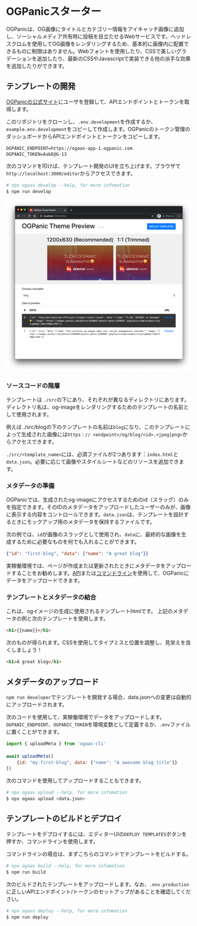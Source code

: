# OGPanicスターター

OGPanicは、OG画像にタイトルとカテゴリー情報をアイキャッチ画像に追加し、ソーシャルメディア共有時に投稿を目立たせるWebサービスです。ヘッドレスクロムを使用してOG画像をレンダリングするため、基本的に画像内に配置できるものに制限はありません。Webフォントを使用したり、CSSで美しいグラデーションを追加したり、最新のCSSやJavascriptで実装できる他の派手な効果を追加したりができます。

## テンプレートの開発

[OGPanicの公式サイト](https://ogpanic.com)にユーザを登録して、APIエンドポイントとトークンを取得します。


このリポジトリをクローンし、`.env.development`を作成するか、`example.env.development`をコピーして作成します。OGPanicのトークン管理のダッシュボードからAPIエンドポイントとトークンをコピーします。

```
OGPANIC_ENDPOINT=https://ogaas-app-1.ogpanic.com
OGPANIC_TOKEN=AabE@G-13
```

次のコマンドを叩けば、テンプレート開発のUIを立ち上げます。ブラウザで`http://localhost:3000/editor`からアクセスできます。

```bash
# npx ogaas develop --help, for more infomation
$ npm run develop
```

![Template Editor](https://github.com/ogpanic/theme-starter/blob/master/editor.png?raw=true)


### ソースコードの階層


テンプレートは `./src`の下にあり、それぞれが異なるディレクトリにあります。ディレクトリ名は、og-imageをレンダリングするためのテンプレートの名前として使用されます。

例えば ./src/blogの下のテンプレートの名前は`blog`になり、このテンプレートによって生成された画像には`https：// <endpoint>/og/blog/<id>.<jpeg|png>`からアクセスできます。

`./src/<template_name>`には、必須ファイルが2つあります：`index.html`と`data.json`。必要に応じて画像やスタイルシートなどのリソースを追加できます。

### メタデータの準備

OGPanicでは、生成されたog-imageにアクセスするためのid（スラッグ）のみを指定できます。そのIDのメタデータをアップロードしたユーザーのみが、画像に表示する内容をコントロールできます。`data.json`は、テンプレートを設計するときにモックアップ用のメタデータを保持するファイルです。

次の例では、`id`が画像のスラッグとして使用され、`data`に、最終的な画像を生成するために必要なものを何でも入れることができます。

```json
{"id": "first-blog", "data": {"name": "A great blog"}}
```

実稼働環境では、ページが作成または更新されたときにメタデータをアップロードすることをお勧めします。[API](#api)または[コマンドライン](#command-line)を使用して、OGPanicにデータをアップロードできます。

### テンプレートとメタデータの結合

これは、ogイメージの生成に使用されるテンプレートhtmlです。 上記のメタデータの例と次のテンプレートを使用します。

```html
<h1>{{name}}</h1>
```

次のものが得られます。CSSを使用してタイプミスと位置を調整し、見栄えを良くしましょう！

```html
<h1>A great blog</h1>
```

## メタデータのアップロード

`npm run developer`でテンプレートを開発する場合、data.jsonへの変更は自動的にアップロードされます。

次のコードを使用して、実稼働環境でデータをアップロードします。`OGPANIC_ENDPOINT`、`OGPANIC_TOKEN`を環境変数として定義するか、`.env`ファイルに置くことができます。

```javascript
import { uploadMeta } from 'ogaas-cli'

await uploadMeta([
    {id: "my-first-blog", data: {"name": "A awesome blog title"}}
])
```

次のコマンドを使用してアップロードすることもできます。

```bash
# npx ogaas upload --help, for more infomation
$ npx ogaas upload <data.json>
```

## テンプレートのビルドとデプロイ

テンプレートをデプロイするには、エディターUIの`DEPLOY TEMPLATES`ボタンを押すか、コマンドラインを使用します。

コマンドラインの場合は、まずこちらのコマンドでテンプレートをビルドする。

```bash
# npx ogaas build --help, for more infomation
$ npm run build
```

次のビルドされたテンプレートをアップロードします。なお、`.env.production`に正しいAPIエンドポイント/トークンのセットアップがあることを確認してください。

```bash
# npx ogaas deploy --help, for more infomation
$ npm run deploy
```

